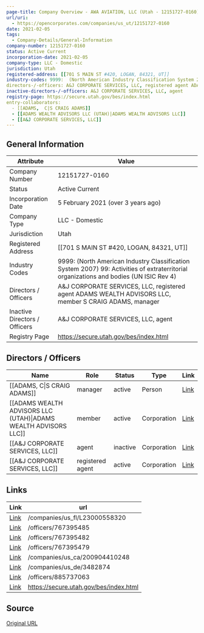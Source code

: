 ```yaml
---
page-title: Company Overview - AWA AVIATION, LLC (Utah - 12151727-0160)
url/uri:
  - https://opencorporates.com/companies/us_ut/12151727-0160
date: 2021-02-05
tags:
  - Company-Details/General-Information
company-number: 12151727-0160
status: Active Current
incorporation-date: 2021-02-05
company-type: LLC - Domestic
jurisdiction: Utah
registered-address: [[701 S MAIN ST #420, LOGAN, 84321, UT]]
industry-codes: 9999:  (North American Industry Classification System 2007) 99: Activities of extraterritorial organizations and bodies (UN ISIC Rev 4)
directors-/-officers: A&J CORPORATE SERVICES, LLC, registered agent ADAMS WEALTH ADVISORS LLC, member S CRAIG ADAMS, manager
inactive-directors-/-officers: A&J CORPORATE SERVICES, LLC, agent
registry-page: https://secure.utah.gov/bes/index.html
entry-collaborators:
  - [[ADAMS,  C|S CRAIG ADAMS]]
  - [[ADAMS WEALTH ADVISORS LLC (UTAH)|ADAMS WEALTH ADVISORS LLC]]
  - [[A&J CORPORATE SERVICES, LLC]]
---
```


## General Information
| Attribute          | Value                                       |
|--------------------|---------------------------------------------|
| Company Number     | 12151727-0160                               |
| Status             | Active Current                              |
| Incorporation Date | 5 February 2021 (over 3 years ago)          |
| Company Type       | LLC - Domestic                              |
| Jurisdiction       | Utah                                        |
| Registered Address | [[701 S MAIN ST #420, LOGAN, 84321, UT]]    |
| Industry Codes     | 9999:  (North American Industry Classification System 2007) 99: Activities of extraterritorial organizations and bodies (UN ISIC Rev 4) |
| Directors / Officers | A&J CORPORATE SERVICES, LLC, registered agent ADAMS WEALTH ADVISORS LLC, member S CRAIG ADAMS, manager |
| Inactive Directors / Officers | A&J CORPORATE SERVICES, LLC, agent          |
| Registry Page      | https://secure.utah.gov/bes/index.html      |

## Directors / Officers
| Name                 | Role            | Status     | Type        | Link |
|----------------------|-----------------|------------|-------------|------|
| [[ADAMS,  C\|S CRAIG ADAMS]] | manager         | active     | Person      | [Link](https://opencorporates.com/officers/767395479) |
| [[ADAMS WEALTH ADVISORS LLC (UTAH)\|ADAMS WEALTH ADVISORS LLC]] | member          | active     | Corporation | [Link](https://opencorporates.com/officers/767395482) |
| [[A&J CORPORATE SERVICES, LLC]] | agent           | inactive   | Corporation | [Link](https://opencorporates.com/officers/767395485) |
| [[A&J CORPORATE SERVICES, LLC]] | registered agent | active     | Corporation | [Link](https://opencorporates.com/officers/885737063) |

## Links
| Link   | url                            
|--------|--------------------------------|
| [Link](/companies/us_fl/L23000558320) |/companies/us_fl/L23000558320 |
| [Link](/officers/767395485) |/officers/767395485           |
| [Link](/officers/767395482) |/officers/767395482           |
| [Link](/officers/767395479) |/officers/767395479           |
| [Link](/companies/us_ca/200904410248) |/companies/us_ca/200904410248 |
| [Link](/companies/us_de/3482874) |/companies/us_de/3482874      |
| [Link](/officers/885737063) |/officers/885737063           |
| [Link](https://secure.utah.gov/bes/index.html) |https://secure.utah.gov/bes/index.html|

## Source
[Original URL](https://opencorporates.com/companies/us_ut/12151727-0160)

